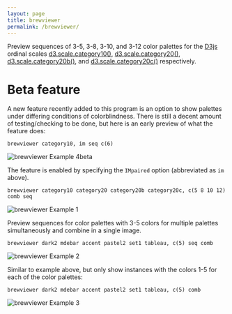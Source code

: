 ```yaml
---
layout: page
title: brewviewer
permalink: /brewviewer/
---
```


Preview sequences of 3-5, 3-8, 3-10, and 3-12 color palettes for the [D3js](http://www.d3js.org) ordinal scales [d3.scale.category10()](https://github.com/mbostock/d3/wiki/Ordinal-Scales#category10), [d3.scale.category20()](https://github.com/mbostock/d3/wiki/Ordinal-Scales#category20), [d3.scale.category20b()](https://github.com/mbostock/d3/wiki/Ordinal-Scales#category20b), and [d3.scale.category20c()](https://github.com/mbostock/d3/wiki/Ordinal-Scales#category20c) respectively.

# Beta feature
A new feature recently added to this program is an option to show palettes under differing conditions of colorblindness.  There is still a decent amount of testing/checking to be done, but here is an early preview of what the feature does:

```
brewviewer category10, im seq c(6)
```
![brewviewer Example 4beta](../img/brewviewerex4.png)

The feature is enabled by specifying the `IMpaired` option (abbreviated as `im` above).


```
brewviewer category10 category20 category20b category20c, c(5 8 10 12)  comb seq
```
![brewviewer Example 1](../img/brewviewerex1.png)


Preview sequences for color palettes with 3-5 colors for multiple palettes simultaneously and combine in a single image.
```
brewviewer dark2 mdebar accent pastel2 set1 tableau, c(5) seq comb
```
![brewviewer Example 2](../img/brewviewerex2.png)

Similar to example above, but only show instances with the colors 1-5 for each of the color palettes:
``` 
brewviewer dark2 mdebar accent pastel2 set1 tableau, c(5) comb
```
![brewviewer Example 3](../img/brewviewerex3.png)
